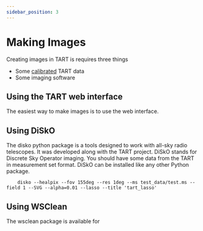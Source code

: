 ```yaml
---
sidebar_position: 3
---
```


# Making Images

Creating images in TART is requires three things

* Some [calibrated](/docs/tutorial-extras/calibration) TART data
* Some imaging software

## Using the TART web interface

The easiest way to make images is to use the web interface.

## Using DiSkO

The disko python package is a tools designed to work with all-sky radio telescopes. It was developed along with the TART project. DiSkO stands for Discrete Sky Operator imaging. You should have some data from the TART in measurement set format. DiSkO can be installed like any other Python package.

```
    disko --healpix --fov 155deg --res 1deg --ms test_data/test.ms --field 1 --SVG --alpha=0.01 --lasso --title 'tart_lasso'
```



## Using WSClean

The wsclean package is available for 
